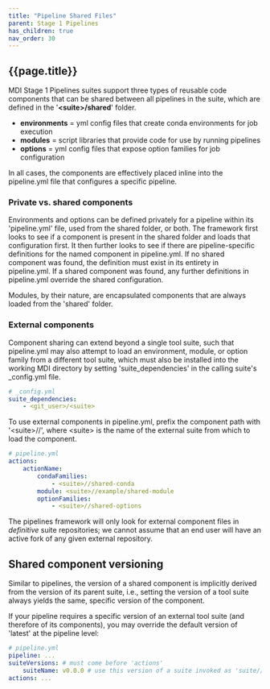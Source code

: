 ```yaml
---
title: "Pipeline Shared Files"
parent: Stage 1 Pipelines
has_children: true
nav_order: 30
---
```


## {{page.title}}

MDI Stage 1 Pipelines suites support three types of reusable code 
components that can be shared between all pipelines in the suite,
which are defined in the '**\<suite\>/shared**' folder.

- **environments** = yml config files that create conda environments for job execution
- **modules** = script libraries that provide code for use by running pipelines
- **options** = yml config files that expose option families for job configuration

In all cases, the components are effectively placed inline into the 
pipeline.yml file that configures a specific pipeline.

### Private vs. shared components

Environments and options can be defined privately for a 
pipeline within its 'pipeline.yml' file, used from the shared folder, or both.
The framework first looks to see if a component is present in the shared
folder and loads that configuration first. It then further looks to see 
if there are pipeline-specific definitions for the named component in 
pipeline.yml. If no shared component was found, the definition must 
exist in its entirety in pipeline.yml. If a shared component was found,
any further definitions in pipeline.yml override the shared configuration.

Modules, by their nature, are encapsulated components that are 
always loaded from the 'shared' folder.

### External components

Component sharing can extend beyond a single tool suite, such that
pipeline.yml may also attempt to load an environment, module, or option 
family from a different tool suite, which must also be installed into 
the working MDI directory by setting 'suite_dependencies' in the calling suite's
_config.yml file.

```yml
# _config.yml
suite_dependencies:
    - <git_user>/<suite>
```

To use external components in pipeline.yml, prefix the component path
with '\<suite\>//', where \<suite\> is the name of the external suite from
which to load the component.

```yml
# pipeline.yml
actions:
    actionName:
        condaFamilies:
            - <suite>//shared-conda  
        module: <suite>//example/shared-module
        optionFamilies:
            - <suite>//shared-options
```

The pipelines framework will only look for external component files
in _definitive_ suite repositories; we cannot assume that an end 
user will have an active fork of any given external repository.

## Shared component versioning

Similar to pipelines, the version of a shared component is implicitly
derived from the version of its parent suite, i.e., setting the
version of a tool suite always yields the same, specific version of the component. 

If your pipeline requires a specific version of an external tool suite
(and therefore of its components), you may override the default version of 
'latest' at the pipeline level:

```yml
# pipeline.yml
pipeline: ...
suiteVersions: # must come before 'actions'
    suiteName: v0.0.0 # use this version of a suite invoked as 'suite//module', etc. [latest]
actions: ...
```
